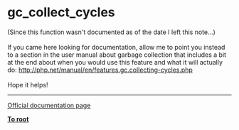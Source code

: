 # gc_collect_cycles



(Since this function wasn&apos;t documented as of the date I left this note...)<br><br>If you came here looking for documentation, allow me to point you instead to a section in the user manual about garbage collection that includes a bit at the end about when you would use this feature and what it will actually do: http://php.net/manual/en/features.gc.collecting-cycles.php<br><br>Hope it helps!  

---

[Official documentation page](https://www.php.net/manual/en/function.gc-collect-cycles.php)

**[To root](/README.md)**